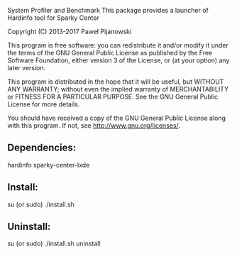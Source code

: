 System Profiler and Benchmark
This package provides a launcher of Hardinfo tool for Sparky Center

Copyright (C) 2013-2017 Paweł Pijanowski

This program is free software: you can redistribute it and/or modify
it under the terms of the GNU General Public License as published by
the Free Software Foundation, either version 3 of the License, or
(at your option) any later version.

This program is distributed in the hope that it will be useful,
but WITHOUT ANY WARRANTY; without even the implied warranty of
MERCHANTABILITY or FITNESS FOR A PARTICULAR PURPOSE.  See the
GNU General Public License for more details.

You should have received a copy of the GNU General Public License
along with this program.  If not, see <http://www.gnu.org/licenses/>.

Dependencies:
-------------
hardinfo
sparky-center-lxde

Install:
-------------
su (or sudo) 
./install.sh

Uninstall:
-------------
su (or sudo)
./install.sh uninstall
